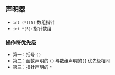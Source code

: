 ## 声明器

- `int (*)[5]` 数组指针
- `int *[5]`: 指针数组

### 操作符优先级

- 第一：括号 `()`   
- 第二：函数声明的 `()` 与数组声明的`[]` 优先级相同
- 第三：指针声明的 `*`

